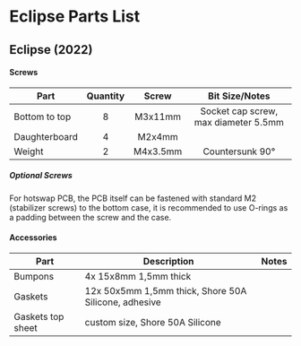 
# Eclipse Parts List

<!-- 1. [Eclipse](#Eclipse-2022)-->
 
## Eclipse (2022) <a name="Eclipse-2022"></a>
#### Screws
| Part | Quantity | Screw | Bit Size/Notes |
| --- | :---: | :---: | :---: |
| Bottom to top | 8 | M3x11mm  | Socket cap screw, max diameter 5.5mm
| Daughterboard | 4 | M2x4mm | 
| Weight | 2 | M4x3.5mm | Countersunk 90°

##### Optional Screws
For hotswap PCB, the PCB itself can be fastened with standard M2 (stabilizer screws) to the bottom case, it is recommended to use O-rings as a padding between the screw and the case.

#### Accessories
| Part | Description | Notes |
| ---- | --- | --- |
| Bumpons | 4x 15x8mm 1,5mm thick
| Gaskets | 12x 50x5mm 1,5mm thick, Shore 50A Silicone, adhesive
| Gaskets top sheet | custom size, Shore 50A Silicone

